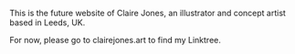 This is the future website of Claire Jones, an illustrator and concept artist based in Leeds, UK. 

For now, please go to clairejones.art to find my Linktree.
